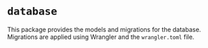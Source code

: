 # `database`

This package provides the models and migrations for the database. Migrations are applied using Wrangler and the `wrangler.toml` file.
